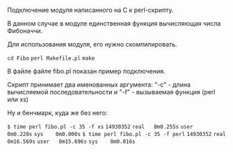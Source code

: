 Подключение модуля написанного на C к perl-скрипту.

В данном случае в модуле единственная функция вычисляющая числа Фибоначчи.

Для использования модуля, его нужно скомпилировать.

`cd Fibo`
`perl Makefile.pl`
`make`

В файле файле fibo.pl показан пример подключения. 

Скрипт принимает два именованных аргумента:
"-c" - длина вычисляемой последовательности и
"-f" - вызываемая функция (perl или xs)

Ну и бенчмарк, куда же без него:

`$ time perl fibo.pl -c 35 -f xs`
`14930352`
`real	0m0.255s`
`user	0m0.220s`
`sys	0m0.000s`
`$ time perl fibo.pl -c 35 -f perl`
`14930352`
`real	0m16.569s`
`user	0m15.696s`
`sys	0m0.016s`
